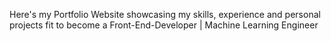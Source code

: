 Here's my Portfolio Website showcasing my skills, experience and personal projects fit to become a Front-End-Developer | Machine Learning Engineer
